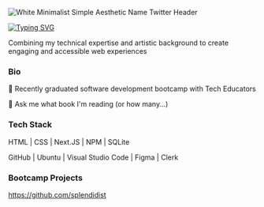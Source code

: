 ![White Minimalist Simple Aesthetic Name Twitter Header](https://github.com/splendevist/splendevist/assets/172043022/32580977-7bbf-4550-b834-64d48f9b6386)

[![Typing SVG](https://readme-typing-svg.demolab.com?font=Fira+Code&pause=1000&color=F7A1B6&random=false&width=435&lines=Welcome+%3C3)](https://git.io/typing-svg)

Combining my technical expertise and artistic background to create engaging and accessible web experiences

### Bio

🦦 Recently graduated software development bootcamp with Tech Educators

💬 Ask me what book I'm reading (or how many...)

### Tech Stack

HTML | CSS | Next.JS | NPM | SQLite

GitHub | Ubuntu | Visual Studio Code | Figma | Clerk

### Bootcamp Projects 
https://github.com/splendidist
